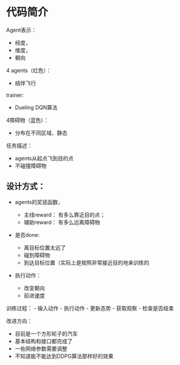 # 代码简介

Agent表示：
  - 经度，
  - 维度，
  - 朝向

4 agents（红色）： 
  - 结伴飞行

trainer: 
  - Dueling DQN算法

4障碍物（蓝色）： 
  - 分布在不同区域、静态

任务描述：
  - agents从起点飞到目的点
  - 不碰撞障碍物

## 设计方式：

  - agents的奖惩函数，
    - 主线reward：  有多么靠近目的点；
    - 辅助reward：  有多么远离障碍物

  - 是否done:
    - 离目标位置太远了
    - 碰到障碍物
    - 到达目标位置（实际上是按照非常接近目的地来训练的

  - 执行动作：
    - 改变朝向
    - 前进速度

  训练过程：
    - 输入动作
    - 执行动作
    - 更新态势
    - 获取观察
    - 检查是否结束


改进方向：
  - 目前是一个方形轮子的汽车
  - 基本结构和接口都完成了
  - 一些网络参数需要调整
  - 不知道能不能达到DDPG算法那样好的效果

